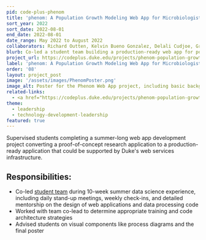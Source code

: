 ```yaml
---
pid: code-plus-phenom
title: 'phenom: A Population Growth Modeling Web App for Microbiologists'
sort_year: 2022
sort_date: 2022-08-01
end_date: 2022-08-01
date_range: May 2022 to August 2022
collaborators: Richard Outten, Kelvin Bueno Gonzalez, Delali Cudjoe, Grace Liu, Sigrid Real-Aguilar, Elise Zhang
blurb: Co-led a student team building a production-ready web app for population growth modeling.
project_url: https://codeplus.duke.edu/projects/phenom-population-growth-modeling-web-app-microbiologists
label: 'phenom: A Population Growth Modeling Web App for Microbiologists'
order: '08'
layout: project_post
image: '/assets/images/PhenomPoster.png'
image_alt: Poster for the Phenom Web App project, including basic background information, a large diagram of the user experience workflow, and a summary of the tools and framework used.
related-links:
  - <a href="https://codeplus.duke.edu/projects/phenom-population-growth-modeling-web-app-microbiologists">phenom project website</a>
theme: 
  - leadership
  - technology-development-leadership
featured: true
---
```


Supervised students completing a summer-long web app development project converting a proof-of-concept
research application to a production-ready application that could be supported by Duke's web services
infrastructure.

## Responsibilities:

* Co-led [student team](https://codeplus.duke.edu/projects/phenom-population-growth-modeling-web-app-microbiologists) during 10-week summer data science experience, including daily stand-up meetings, weekly check-ins, and detailed mentorship on the design of web applications and data processing code
* Worked with team co-lead to determine appropriate training and code architecture strategies
* Advised students on visual components like process diagrams and the final poster